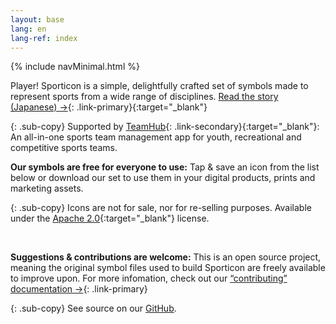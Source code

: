 ```yaml
---
layout: base
lang: en
lang-ref: index
---
```


{% include navMinimal.html %}

<article markdown="1">

Player! Sporticon is a simple, delightfully crafted set of symbols made to represent sports from a wide range of disciplines. [Read the story (Japanese) →](https://www.pr-table.com/ookami/stories/23551){: .link-primary}{:target="_blank"}

{: .sub-copy}
Supported by [TeamHub](https://tmhub.jp/){: .link-secondary}{:target="_blank"}: An all-in-one sports team management app for youth, recreational and competitive sports teams.

</article>

<article markdown="1">

**Our symbols are free for everyone to use:** Tap & save an icon from the list below or download our set to use them in your digital products, prints and marketing assets.

{: .sub-copy}
Icons are not for sale, nor for re-selling purposes. Available under the [Apache 2.0](https://www.apache.org/licenses/LICENSE-2.0){:target="_blank"} license.

<br>

**Suggestions & contributions are welcome:** This is an open source project, meaning the original symbol files used to build Sporticon are freely available to improve upon. For more infomation, check out our [“contributing” documentation →](#){: .link-primary}

{: .sub-copy}
See source on our [GitHub](https://github.com/ookamiinc/sporticon).

</article>